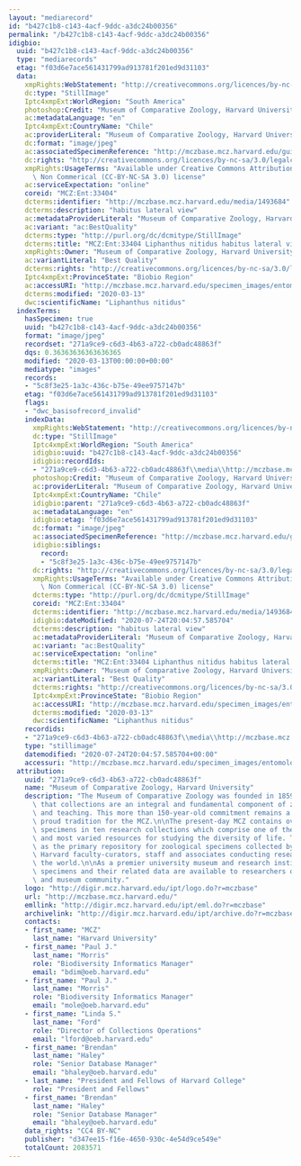 ```yaml
---
layout: "mediarecord"
id: "b427c1b8-c143-4acf-9ddc-a3dc24b00356"
permalink: "/b427c1b8-c143-4acf-9ddc-a3dc24b00356"
idigbio:
  uuid: "b427c1b8-c143-4acf-9ddc-a3dc24b00356"
  type: "mediarecords"
  etag: "f03d6e7ace561431799ad913781f201ed9d31103"
  data:
    xmpRights:WebStatement: "http://creativecommons.org/licences/by-nc-sa/3.0/"
    dc:type: "StillImage"
    Iptc4xmpExt:WorldRegion: "South America"
    photoshop:Credit: "Museum of Comparative Zoology, Harvard University"
    ac:metadataLanguage: "en"
    Iptc4xmpExt:CountryName: "Chile"
    ac:providerLiteral: "Museum of Comparative Zoology, Harvard University"
    dc:format: "image/jpeg"
    ac:associatedSpecimenReference: "http://mczbase.mcz.harvard.edu/guid/MCZ:Ent:33404"
    dc:rights: "http://creativecommons.org/licences/by-nc-sa/3.0/legalcode"
    xmpRights:UsageTerms: "Available under Creative Commons Attribution Share Alike\
      \ Non Commerical (CC-BY-NC-SA 3.0) license"
    ac:serviceExpectation: "online"
    coreid: "MCZ:Ent:33404"
    dcterms:identifier: "http://mczbase.mcz.harvard.edu/media/1493684"
    dcterms:description: "habitus lateral view"
    ac:metadataProviderLiteral: "Museum of Comparative Zoology, Harvard University"
    ac:variant: "ac:BestQuality"
    dcterms:type: "http://purl.org/dc/dcmitype/StillImage"
    dcterms:title: "MCZ:Ent:33404 Liphanthus nitidus habitus lateral view"
    xmpRights:Owner: "Museum of Comparative Zoology, Harvard University"
    ac:variantLiteral: "Best Quality"
    dcterms:rights: "http://creativecommons.org/licences/by-nc-sa/3.0/legalcode"
    Iptc4xmpExt:ProvinceState: "Biobio Region"
    ac:accessURI: "http://mczbase.mcz.harvard.edu/specimen_images/entomology/large/MCZ-ENT00033404_Leptophanthus_nitidus_hal.jpg"
    dcterms:modified: "2020-03-13"
    dwc:scientificName: "Liphanthus nitidus"
  indexTerms:
    hasSpecimen: true
    uuid: "b427c1b8-c143-4acf-9ddc-a3dc24b00356"
    format: "image/jpeg"
    recordset: "271a9ce9-c6d3-4b63-a722-cb0adc48863f"
    dqs: 0.36363636363636365
    modified: "2020-03-13T00:00:00+00:00"
    mediatype: "images"
    records:
    - "5c8f3e25-1a3c-436c-b75e-49ee9757147b"
    etag: "f03d6e7ace561431799ad913781f201ed9d31103"
    flags:
    - "dwc_basisofrecord_invalid"
    indexData:
      xmpRights:WebStatement: "http://creativecommons.org/licences/by-nc-sa/3.0/"
      dc:type: "StillImage"
      Iptc4xmpExt:WorldRegion: "South America"
      idigbio:uuid: "b427c1b8-c143-4acf-9ddc-a3dc24b00356"
      idigbio:recordIds:
      - "271a9ce9-c6d3-4b63-a722-cb0adc48863f\\media\\http://mczbase.mcz.harvard.edu/media/1493684"
      photoshop:Credit: "Museum of Comparative Zoology, Harvard University"
      ac:providerLiteral: "Museum of Comparative Zoology, Harvard University"
      Iptc4xmpExt:CountryName: "Chile"
      idigbio:parent: "271a9ce9-c6d3-4b63-a722-cb0adc48863f"
      ac:metadataLanguage: "en"
      idigbio:etag: "f03d6e7ace561431799ad913781f201ed9d31103"
      dc:format: "image/jpeg"
      ac:associatedSpecimenReference: "http://mczbase.mcz.harvard.edu/guid/MCZ:Ent:33404"
      idigbio:siblings:
        record:
        - "5c8f3e25-1a3c-436c-b75e-49ee9757147b"
      dc:rights: "http://creativecommons.org/licences/by-nc-sa/3.0/legalcode"
      xmpRights:UsageTerms: "Available under Creative Commons Attribution Share Alike\
        \ Non Commerical (CC-BY-NC-SA 3.0) license"
      dcterms:type: "http://purl.org/dc/dcmitype/StillImage"
      coreid: "MCZ:Ent:33404"
      dcterms:identifier: "http://mczbase.mcz.harvard.edu/media/1493684"
      idigbio:dateModified: "2020-07-24T20:04:57.585704"
      dcterms:description: "habitus lateral view"
      ac:metadataProviderLiteral: "Museum of Comparative Zoology, Harvard University"
      ac:variant: "ac:BestQuality"
      ac:serviceExpectation: "online"
      dcterms:title: "MCZ:Ent:33404 Liphanthus nitidus habitus lateral view"
      xmpRights:Owner: "Museum of Comparative Zoology, Harvard University"
      ac:variantLiteral: "Best Quality"
      dcterms:rights: "http://creativecommons.org/licences/by-nc-sa/3.0/legalcode"
      Iptc4xmpExt:ProvinceState: "Biobio Region"
      ac:accessURI: "http://mczbase.mcz.harvard.edu/specimen_images/entomology/large/MCZ-ENT00033404_Leptophanthus_nitidus_hal.jpg"
      dcterms:modified: "2020-03-13"
      dwc:scientificName: "Liphanthus nitidus"
    recordids:
    - "271a9ce9-c6d3-4b63-a722-cb0adc48863f\\media\\http://mczbase.mcz.harvard.edu/media/1493684"
    type: "stillimage"
    datemodified: "2020-07-24T20:04:57.585704+00:00"
    accessuri: "http://mczbase.mcz.harvard.edu/specimen_images/entomology/large/MCZ-ENT00033404_Leptophanthus_nitidus_hal.jpg"
  attribution:
    uuid: "271a9ce9-c6d3-4b63-a722-cb0adc48863f"
    name: "Museum of Comparative Zoology, Harvard University"
    description: "The Museum of Comparative Zoology was founded in 1859 on the concept\
      \ that collections are an integral and fundamental component of zoological research\
      \ and teaching. This more than 150-year-old commitment remains a strong and\
      \ proud tradition for the MCZ.\n\nThe present-day MCZ contains over 21-million\
      \ specimens in ten research collections which comprise one of the world's richest\
      \ and most varied resources for studying the diversity of life. The museum serves\
      \ as the primary repository for zoological specimens collected by past and present\
      \ Harvard faculty-curators, staff and associates conducting research around\
      \ the world.\n\nAs a premier university museum and research institution, the\
      \ specimens and their related data are available to researchers of the scientific\
      \ and museum community."
    logo: "http://digir.mcz.harvard.edu/ipt/logo.do?r=mczbase"
    url: "http://mczbase.mcz.harvard.edu/"
    emllink: "http://digir.mcz.harvard.edu/ipt/eml.do?r=mczbase"
    archivelink: "http://digir.mcz.harvard.edu/ipt/archive.do?r=mczbase"
    contacts:
    - first_name: "MCZ"
      last_name: "Harvard University"
    - first_name: "Paul J."
      last_name: "Morris"
      role: "Biodiversity Informatics Manager"
      email: "bdim@oeb.harvard.edu"
    - first_name: "Paul J."
      last_name: "Morris"
      role: "Biodiversity Informatics Manager"
      email: "mole@oeb.harvard.edu"
    - first_name: "Linda S."
      last_name: "Ford"
      role: "Director of Collections Operations"
      email: "lford@oeb.harvard.edu"
    - first_name: "Brendan"
      last_name: "Haley"
      role: "Senior Database Manager"
      email: "bhaley@oeb.harvard.edu"
    - last_name: "President and Fellows of Harvard College"
      role: "President and Fellows"
    - first_name: "Brendan"
      last_name: "Haley"
      role: "Senior Database Manager"
      email: "bhaley@oeb.harvard.edu"
    data_rights: "CC4 BY-NC"
    publisher: "d347ee15-f16e-4650-930c-4e54d9ce549e"
    totalCount: 2083571
---
```


